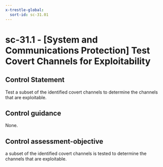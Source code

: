 ```yaml
---
x-trestle-global:
  sort-id: sc-31.01
---
```


# sc-31.1 - \[System and Communications Protection\] Test Covert Channels for Exploitability

## Control Statement

Test a subset of the identified covert channels to determine the channels that are exploitable.

## Control guidance

None.

## Control assessment-objective

a subset of the identified covert channels is tested to determine the channels that are exploitable.
